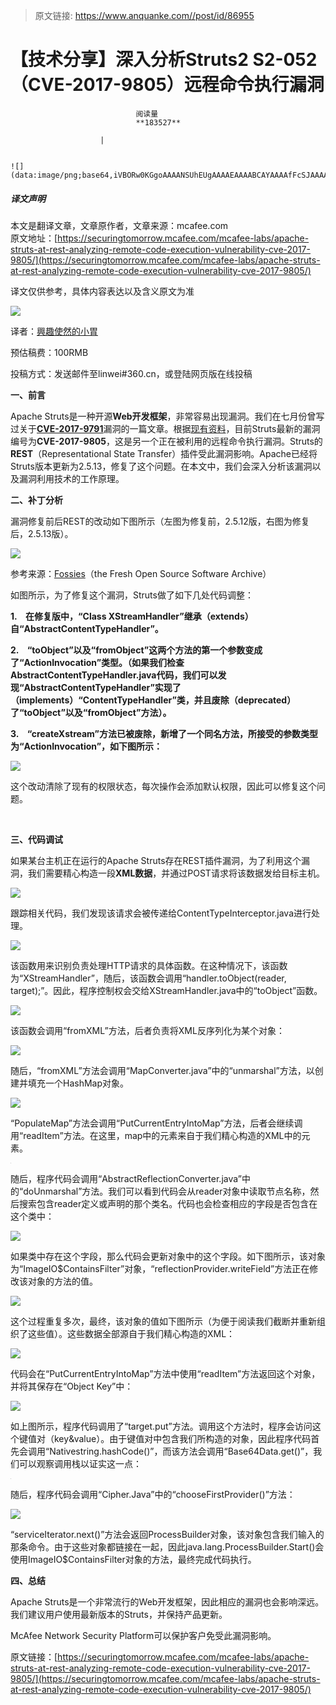 > 原文链接: https://www.anquanke.com//post/id/86955 


# 【技术分享】深入分析Struts2 S2-052（CVE-2017-9805）远程命令执行漏洞


                                阅读量   
                                **183527**
                            
                        |
                        
                                                                                                                                    ![](data:image/png;base64,iVBORw0KGgoAAAANSUhEUgAAAAEAAAABCAYAAAAfFcSJAAAAAXNSR0IArs4c6QAAAARnQU1BAACxjwv8YQUAAAAJcEhZcwAADsQAAA7EAZUrDhsAAAANSURBVBhXYzh8+PB/AAffA0nNPuCLAAAAAElFTkSuQmCC)
                                                                                            



##### 译文声明

本文是翻译文章，文章原作者，文章来源：mcafee.com
                                <br>原文地址：[https://securingtomorrow.mcafee.com/mcafee-labs/apache-struts-at-rest-analyzing-remote-code-execution-vulnerability-cve-2017-9805/](https://securingtomorrow.mcafee.com/mcafee-labs/apache-struts-at-rest-analyzing-remote-code-execution-vulnerability-cve-2017-9805/)

译文仅供参考，具体内容表达以及含义原文为准

[![](https://p4.ssl.qhimg.com/t010086aaa5bd861da6.png)](https://p4.ssl.qhimg.com/t010086aaa5bd861da6.png)

译者：[興趣使然的小胃](http://bobao.360.cn/member/contribute?uid=2819002922)

预估稿费：100RMB

投稿方式：发送邮件至linwei#360.cn，或登陆网页版在线投稿



**一、前言**

Apache Struts是一种开源**Web开发框架**，非常容易出现漏洞。我们在七月份曾写过关于[**CVE-2017-9791**](https://securingtomorrow.mcafee.com/mcafee-labs/analyzing-cve-2017-9791-apache-struts-vulnerability-can-lead-remote-code-execution/)漏洞的一篇文章。根据[现有资料](http://securityaffairs.co/wordpress/62865/hacking/cve-2017-9805-struts-flaw.html)，目前Struts最新的漏洞编号为**CVE-2017-9805**，这是另一个正在被利用的远程命令执行漏洞。Struts的**REST**（Representational State Transfer）插件受此漏洞影响。Apache已经将Struts版本更新为2.5.13，修复了这个问题。在本文中，我们会深入分析该漏洞以及漏洞利用技术的工作原理。



**二、补丁分析**

漏洞修复前后REST的改动如下图所示（左图为修复前，2.5.12版，右图为修复后，2.5.13版）。

[![](https://p2.ssl.qhimg.com/t01df5d3b45a80af6e7.png)](https://p2.ssl.qhimg.com/t01df5d3b45a80af6e7.png)

参考来源：[Fossies](https://fossies.org/diffs/struts/2.5.12-src_vs_2.5.13-src/src/plugins/rest/src/main/java/org/apache/struts2/rest/handler/XStreamHandler.java-diff.html)（the Fresh Open Source Software Archive）

如图所示，为了修复这个漏洞，Struts做了如下几处代码调整：

**1.    在修复版中，“Class XStreamHandler”继承（extends）自“AbstractContentTypeHandler”。**

**2.    “toObject”以及“fromObject”这两个方法的第一个参数变成了“ActionInvocation”类型。（如果我们检查AbstractContentTypeHandler.java代码，我们可以发现“AbstractContentTypeHandler”实现了（implements）“ContentTypeHandler”类，并且废除（deprecated）了“toObject”以及“fromObject”方法）。**

**3.    “createXstream”方法已被废除，新增了一个同名方法，所接受的参数类型为“ActionInvocation”，如下图所示：**

[![](https://p2.ssl.qhimg.com/t01d9035c8124ca0461.png)](https://p2.ssl.qhimg.com/t01d9035c8124ca0461.png)

这个改动清除了现有的权限状态，每次操作会添加默认权限，因此可以修复这个问题。

<br>

**三、代码调试**

如果某台主机正在运行的Apache Struts存在REST插件漏洞，为了利用这个漏洞，我们需要精心构造一段**XML数据**，并通过POST请求将该数据发给目标主机。

[![](https://p5.ssl.qhimg.com/t019f21bd6375b16ad2.png)](https://p5.ssl.qhimg.com/t019f21bd6375b16ad2.png)

跟踪相关代码，我们发现该请求会被传递给ContentTypeInterceptor.java进行处理。

[![](https://p0.ssl.qhimg.com/t018d3800a0939ce604.png)](https://p0.ssl.qhimg.com/t018d3800a0939ce604.png)

该函数用来识别负责处理HTTP请求的具体函数。在这种情况下，该函数为“XStreamHandler”，随后，该函数会调用“handler.toObject(reader, target);”。因此，程序控制权会交给XStreamHandler.java中的“toObject”函数。

[![](https://p4.ssl.qhimg.com/t01c8cf73db1acaf5fc.png)](https://p4.ssl.qhimg.com/t01c8cf73db1acaf5fc.png)

该函数会调用“fromXML”方法，后者负责将XML反序列化为某个对象：

[![](https://p5.ssl.qhimg.com/t01d23742e0fbdac393.png)](https://p5.ssl.qhimg.com/t01d23742e0fbdac393.png)

随后，“fromXML”方法会调用“MapConverter.java”中的“unmarshal”方法，以创建并填充一个HashMap对象。

[![](https://p1.ssl.qhimg.com/t01e2a697da4a47907e.png)](https://p1.ssl.qhimg.com/t01e2a697da4a47907e.png)

“PopulateMap”方法会调用“PutCurrentEntryIntoMap”方法，后者会继续调用“readItem”方法。在这里，map中的元素来自于我们精心构造的XML中的元素。

[![](data:image/png;base64,iVBORw0KGgoAAAANSUhEUgAAAAEAAAABCAYAAAAfFcSJAAAAAXNSR0IArs4c6QAAAARnQU1BAACxjwv8YQUAAAAJcEhZcwAADsQAAA7EAZUrDhsAAAANSURBVBhXYzh8+PB/AAffA0nNPuCLAAAAAElFTkSuQmCC)](https://p5.ssl.qhimg.com/t0107a983bc010e78ee.png)

随后，程序代码会调用“AbstractReflectionConverter.java”中的“doUnmarshal”方法。我们可以看到代码会从reader对象中读取节点名称，然后搜索包含reader定义或声明的那个类名。代码也会检查相应的字段是否包含在这个类中：

[![](https://p3.ssl.qhimg.com/t01ee7e55de6491317d.png)](https://p3.ssl.qhimg.com/t01ee7e55de6491317d.png)

如果类中存在这个字段，那么代码会更新对象中的这个字段。如下图所示，该对象为“ImageIO$ContainsFilter”对象，“reflectionProvider.writeField”方法正在修改该对象的方法的值。

[![](https://p3.ssl.qhimg.com/t0159d264bb9674e051.png)](https://p3.ssl.qhimg.com/t0159d264bb9674e051.png)

这个过程重复多次，最终，该对象的值如下图所示（为便于阅读我们截断并重新组织了这些值）。这些数据全部源自于我们精心构造的XML：

[![](https://p0.ssl.qhimg.com/t013397048ea7ebf87b.png)](https://p0.ssl.qhimg.com/t013397048ea7ebf87b.png)

代码会在“PutCurrentEntryIntoMap”方法中使用“readItem”方法返回这个对象，并将其保存在“Object Key”中：

[![](https://p5.ssl.qhimg.com/t01fcd287b334f1835a.png)](https://p5.ssl.qhimg.com/t01fcd287b334f1835a.png)

如上图所示，程序代码调用了“target.put”方法。调用这个方法时，程序会访问这个键值对（key&amp;value）。由于键值对中包含我们所构造的对象，因此程序代码首先会调用“Nativestring.hashCode()”，而该方法会调用“Base64Data.get()”，我们可以观察调用栈以证实这一点：

[![](data:image/png;base64,iVBORw0KGgoAAAANSUhEUgAAAAEAAAABCAYAAAAfFcSJAAAAAXNSR0IArs4c6QAAAARnQU1BAACxjwv8YQUAAAAJcEhZcwAADsQAAA7EAZUrDhsAAAANSURBVBhXYzh8+PB/AAffA0nNPuCLAAAAAElFTkSuQmCC)](https://p3.ssl.qhimg.com/t01fa5686afbd3bf8ad.png)

随后，程序代码会调用“Cipher.Java”中的“chooseFirstProvider()”方法：

[![](https://p0.ssl.qhimg.com/t017115cbbe8b8c8013.png)](https://p0.ssl.qhimg.com/t017115cbbe8b8c8013.png)

“serviceIterator.next()”方法会返回ProcessBuilder对象，该对象包含我们输入的那条命令。由于这些对象都链接在一起，因此java.lang.ProcessBuilder.Start()会使用ImageIO$ContainsFilter对象的方法，最终完成代码执行。



**四、总结**

Apache Struts是一个非常流行的Web开发框架，因此相应的漏洞也会影响深远。我们建议用户使用最新版本的Struts，并保持产品更新。

McAfee Network Security Platform可以保护客户免受此漏洞影响。

原文链接：[https://securingtomorrow.mcafee.com/mcafee-labs/apache-struts-at-rest-analyzing-remote-code-execution-vulnerability-cve-2017-9805/](https://securingtomorrow.mcafee.com/mcafee-labs/apache-struts-at-rest-analyzing-remote-code-execution-vulnerability-cve-2017-9805/)
